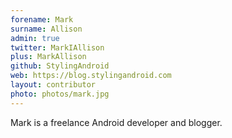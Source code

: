 ```yaml
---
forename: Mark
surname: Allison
admin: true
twitter: MarkIAllison
plus: MarkAllison
github: StylingAndroid
web: https://blog.stylingandroid.com
layout: contributor
photo: photos/mark.jpg
---
```

Mark is a freelance Android developer and blogger.
